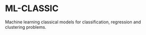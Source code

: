 # ML-CLASSIC

Machine learning classical models for classification, regression and clustering problems.
